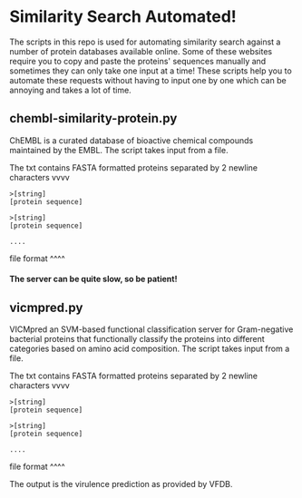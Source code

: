 # Similarity Search Automated!

The scripts in this repo is used for automating similarity search against a number of protein databases available online. Some of these websites require you to copy and paste the proteins' sequences manually and sometimes they can only take one input at a time! These scripts help you to automate these requests without having to input one by one which can be annoying and takes a lot of time. 

## chembl-similarity-protein.py
ChEMBL is a curated database of bioactive chemical compounds maintained by the EMBL. The script takes input from a file.

The txt contains FASTA formatted proteins separated by 2 newline characters vvvv
```
>[string]
[protein sequence]

>[string]
[protein sequence]

....
```
file format ^^^^

#### The server can be quite slow, so be patient!


## vicmpred.py
VICMpred an SVM-based functional classification server for Gram-negative bacterial proteins that functionally classify the proteins into different categories based on amino acid composition. The script takes input from a file.

The txt contains FASTA formatted proteins separated by 2 newline characters vvvv
```
>[string]
[protein sequence]

>[string]
[protein sequence]

....
```
file format ^^^^

The output is the virulence prediction as provided by VFDB.